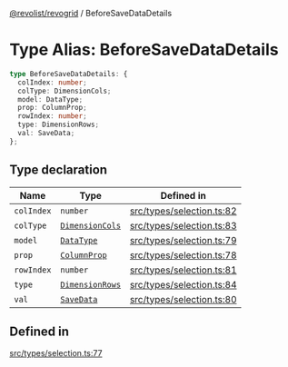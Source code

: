 [@revolist/revogrid](README.md) / BeforeSaveDataDetails

# Type Alias: BeforeSaveDataDetails

```ts
type BeforeSaveDataDetails: {
  colIndex: number;
  colType: DimensionCols;
  model: DataType;
  prop: ColumnProp;
  rowIndex: number;
  type: DimensionRows;
  val: SaveData;
};
```

## Type declaration

| Name | Type | Defined in |
| ------ | ------ | ------ |
| `colIndex` | `number` | [src/types/selection.ts:82](https://github.com/revolist/revogrid/blob/41a50f3812b438de1179c5db15e284c71422e9de/src/types/selection.ts#L82) |
| `colType` | [`DimensionCols`](TypeAlias.DimensionCols.md) | [src/types/selection.ts:83](https://github.com/revolist/revogrid/blob/41a50f3812b438de1179c5db15e284c71422e9de/src/types/selection.ts#L83) |
| `model` | [`DataType`](TypeAlias.DataType.md) | [src/types/selection.ts:79](https://github.com/revolist/revogrid/blob/41a50f3812b438de1179c5db15e284c71422e9de/src/types/selection.ts#L79) |
| `prop` | [`ColumnProp`](TypeAlias.ColumnProp.md) | [src/types/selection.ts:78](https://github.com/revolist/revogrid/blob/41a50f3812b438de1179c5db15e284c71422e9de/src/types/selection.ts#L78) |
| `rowIndex` | `number` | [src/types/selection.ts:81](https://github.com/revolist/revogrid/blob/41a50f3812b438de1179c5db15e284c71422e9de/src/types/selection.ts#L81) |
| `type` | [`DimensionRows`](TypeAlias.DimensionRows.md) | [src/types/selection.ts:84](https://github.com/revolist/revogrid/blob/41a50f3812b438de1179c5db15e284c71422e9de/src/types/selection.ts#L84) |
| `val` | [`SaveData`](TypeAlias.SaveData.md) | [src/types/selection.ts:80](https://github.com/revolist/revogrid/blob/41a50f3812b438de1179c5db15e284c71422e9de/src/types/selection.ts#L80) |

## Defined in

[src/types/selection.ts:77](https://github.com/revolist/revogrid/blob/41a50f3812b438de1179c5db15e284c71422e9de/src/types/selection.ts#L77)
